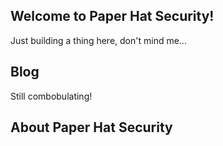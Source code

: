 ## Welcome to Paper Hat Security!

Just building a thing here, don't mind me...

## Blog

Still combobulating!

## About Paper Hat Security
